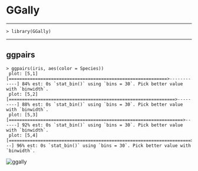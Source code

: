 # **GGally**

---

```
> library(GGally)
```

---

## ggpairs

```
> ggpairs(iris, aes(color = Species))
 plot: [5,1] [============================================================>------------] 84% est: 0s `stat_bin()` using `bins = 30`. Pick better value with `binwidth`.
 plot: [5,2] [===============================================================>---------] 88% est: 0s `stat_bin()` using `bins = 30`. Pick better value with `binwidth`.
 plot: [5,3] [==================================================================>------] 92% est: 0s `stat_bin()` using `bins = 30`. Pick better value with `binwidth`.
 plot: [5,4] [=====================================================================>---] 96% est: 0s `stat_bin()` using `bins = 30`. Pick better value with `binwidth`.
```

![ggally](https://raw.githubusercontent.com/Maskedman99/Iris-Flowers/master/Images/8.png "ggally")
